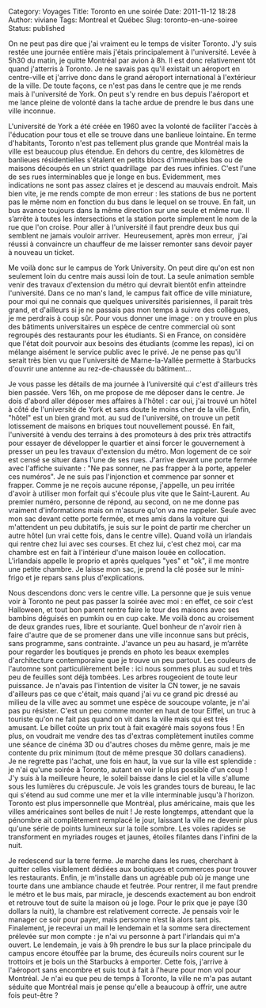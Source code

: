 Category: Voyages
Title: Toronto en une soirée
Date: 2011-11-12 18:28
Author: viviane
Tags: Montreal et Québec
Slug: toronto-en-une-soiree
Status: published

On ne peut pas dire que j'ai vraiment eu le temps de visiter Toronto. J'y suis restée une journée entière mais j'étais principalement à l'université. Levée à 5h30 du matin, je quitte Montréal par avion à 8h. Il est donc relativement tôt quand j'atterris à Toronto. Je ne savais pas qu'il existait un aéroport en centre-ville et j'arrive donc dans le grand aéroport international à l'extérieur de la ville. De toute façons, ce n'est pas dans le centre que je me rends mais à l'université de York. On peut s'y rendre en bus depuis l'aéroport et me lance pleine de volonté dans la tache ardue de prendre le bus dans une ville inconnue.

L'université de York a été créée en 1960 avec la volonté de faciliter l'accès à l'éducation pour tous et elle se trouve dans une banlieue lointaine. En terme d'habitants, Toronto n'est pas tellement plus grande que Montréal mais la ville est beaucoup plus étendue. En dehors du centre, des kilomètres de banlieues résidentielles s'étalent en petits blocs d'immeubles bas ou de maisons découpés en un strict quadrillage  par des rues infinies. C'est l'une de ses rues interminables que je longe en bus. Evidemment, mes indications ne sont pas assez claires et je descend au mauvais endroit. Mais bien vite, je me rends compte de mon erreur : les stations de bus ne portent pas le même nom en fonction du bus dans le lequel on se trouve. En fait, un bus avance toujours dans la même direction sur une seule et même rue. Il s’arrête à toutes les intersections et la station porte simplement le nom de la rue que l'on croise. Pour aller à l'université il faut prendre deux bus qui semblent ne jamais vouloir arriver.  Heureusement, après mon erreur,  j'ai réussi à convaincre un chauffeur de me laisser remonter sans devoir payer à nouveau un ticket.

Me voilà donc sur le campus de York University. On peut dire qu'on est non seulement loin du centre mais aussi loin de tout. La seule animation semble venir des travaux d'extension du métro qui devrait bientôt enfin atteindre l'université. Dans ce no man's land, le campus fait office de ville miniature, pour moi qui ne connais que quelques universités parisiennes, il parait très grand, et d'ailleurs si je ne passais pas mon temps à suivre des collègues, je me perdrais à coup sûr. Pour vous donner une image : on y trouve en plus des bâtiments universitaires un espèce de centre commercial où sont regroupés des restaurants pour les étudiants. Si en France, on considère que l'état doit pourvoir aux besoins des étudiants (comme les repas), ici on mélange aisément le service public avec le privé. Je ne pense pas qu'il serait très bien vu que l'université de Marne-la-Vallée permette à Starbucks d'ouvrir une antenne au rez-de-chaussée du bâtiment...

Je vous passe les détails de ma journée à l’université qui c'est d'ailleurs très bien passée. Vers 16h, on me propose de me déposer dans le centre. Je dois d'abord aller déposer mes affaires à l'hôtel : car oui, j'ai trouvé un hôtel à côté de l'université de York et sans doute le moins cher de la ville. Enfin, "hôtel" est un bien grand mot. au sud de l'université, on trouve un petit lotissement de maisons en briques tout nouvellement poussé. En fait, l'université à vendu des terrains à des promoteurs à des prix très attractifs pour essayer de développer le quartier et ainsi forcer le gouvernement à presser un peu les travaux d'extension du métro. Mon logement de ce soir est censé se situer dans l'une de ses rues. J'arrive devant une porte fermée avec l'affiche suivante : "Ne pas sonner, ne pas frapper à la porte, appeler ces numéros". Je ne suis pas l'injonction et commence par sonner et frapper. Comme je ne reçois aucune réponse, j'appelle, un peu irritée d'avoir à utiliser mon forfait qui s'écoule plus vite que le Saint-Laurent. Au premier numéro, personne de répond, au second, on ne me donne pas vraiment d'informations mais on m'assure qu'on va me rappeler. Seule avec mon sac devant cette porte fermée, et mes amis dans la voiture qui m'attendent un peu dubitatifs, je suis sur le point de partir me chercher un autre hôtel (un vrai cette fois, dans le centre ville). Quand voilà un irlandais qui rentre chez lui avec ses courses. Et chez lui, c'est chez moi, car ma chambre est en fait à l'intérieur d'une maison louée en collocation. L'irlandais appelle le proprio et après quelques "yes" et "ok", il me montre une petite chambre. Je laisse mon sac, je prend la clé posée sur le mini-frigo et je repars sans plus d'explications.

Nous descendons donc vers le centre ville. La personne que je suis venue voir à Toronto ne peut pas passer la soirée avec moi : en effet, ce soir c’est Halloween, et tout bon parent rentre faire le tour des maisons avec ses bambins déguisés en pumkin ou en cup cake. Me voilà donc au croisement de deux grandes rues, libre et souriante. Quel bonheur de n'avoir rien à faire d'autre que de se promener dans une ville inconnue sans but précis, sans programme, sans contrainte. J'avance un peu au hasard, je m’arrête pour regarder les boutiques je prends en photo les beaux exemples d'architecture contemporaine que je trouve un peu partout. Les couleurs de l'automne sont particulièrement belle : ici nous sommes plus au sud et très peu de feuilles sont déjà tombées. Les arbres rougeoient de toute leur puissance. Je n'avais pas l'intention de visiter la CN tower, je ne savais d'ailleurs pas ce que c'était, mais quand j'ai vu ce grand pic dressé au milieu de la ville avec au sommet une espèce de soucoupe volante, je n'ai pas pu résister. C'est un peu comme monter en haut de tour Eiffel, un truc à touriste qu'on ne fait pas quand on vit dans la ville mais qui est très amusant. Le billet coûte un prix tout à fait exagéré mais soyons fous ! En plus, on voudrait me vendre des tas d'extras complètement inutiles comme une séance de cinéma 3D ou d'autres choses du même genre, mais je me contente du prix minimum (tout de même presque 30 dollars canadiens).  Je ne regrette pas l'achat, une fois en haut, la vue sur la ville est splendide : je n'ai qu'une soirée à Toronto, autant en voir le plus possible d'un coup ! J'y suis à la meilleure heure, le soleil baisse dans le ciel et la ville s'allume sous les lumières du crépuscule. Je vois les grandes tours de bureau, le lac qui s'étend au sud comme une mer et la ville interminable jusqu'à l'horizon. Toronto est plus impersonnelle que Montréal, plus américaine, mais que les villes américaines sont belles de nuit ! Je reste longtemps, attendant que la pénombre ait complètement remplacé le jour, laissant la ville ne devenir plus qu'une série de points lumineux sur la toile sombre. Les voies rapides se transforment en myriades rouges et jaunes, étoiles filantes dans l'infini de la nuit.

Je redescend sur la terre ferme. Je marche dans les rues, cherchant à quitter celles visiblement dédiées aux boutiques et commerces pour trouver les restaurants. Enfin, je m'installe dans un agréable pub où je mange une tourte dans une ambiance chaude et feutrée. Pour rentrer, il me faut prendre le métro et le bus mais, par miracle, je descends exactement au bon endroit et retrouve tout de suite la maison où je loge. Pour le prix que je paye (30 dollars la nuit), la chambre est relativement correcte. Je pensais voir le manager ce soir pour payer, mais personne n’est là alors tant pis. Finalement, je recevrai un mail le lendemain et la somme sera directement prélevée sur mon compte : je n'ai vu personne à part l'irlandais qui m'a ouvert. Le lendemain, je vais à 9h prendre le bus sur la place principale du campus encore étouffée par la brume, des écureuils noirs courent sur le trottoirs et je bois un thé Starbucks à emporter. Cette fois, j'arrive à l'aéroport sans encombre et suis tout à fait à l'heure pour mon vol pour Montréal. Je n'ai eu que peu de temps à Toronto, la ville ne m'a pas autant séduite que Montréal mais je pense qu'elle a beaucoup à offrir, une autre fois peut-être ?

&nbsp;